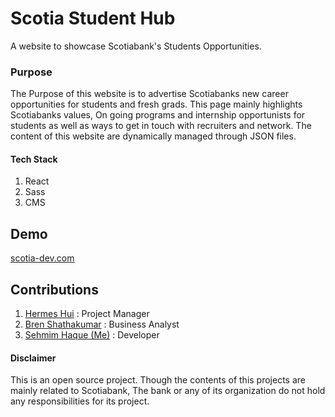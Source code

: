 # Scotia Student Hub

A website to showcase Scotiabank's Students Opportunities. 

### Purpose
The Purpose of this website is to advertise Scotiabanks new career opportunities for students and fresh grads. This page mainly highlights Scotiabanks values, On going programs and internship opportunists for students as well as ways to get in touch with recruiters and network. The content of this website are dynamically managed through JSON files. 

#### Tech Stack

1. React
2. Sass
3. CMS

## Demo
[scotia-dev.com](http://scotia-capstone.surge.sh/)



## Contributions
1. [Hermes Hui](https://www.linkedin.com/in/hermes-hui-a60545145) : Project Manager
2. [Bren Shathakumar](https://www.linkedin.com/in/bren-shanthakumar-045591149/) : Business Analyst
3. [Sehmim Haque (Me)](https://www.linkedin.com/in/sehmim-haque/) : Developer 


#### Disclaimer 
This is an open source project. Though the contents of this projects are mainly related to Scotiabank, The bank or any of its organization do not hold any responsibilities for its project. 
